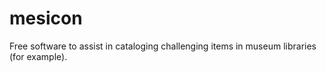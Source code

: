 # mesicon
Free software to assist in cataloging challenging items in museum libraries (for example).
